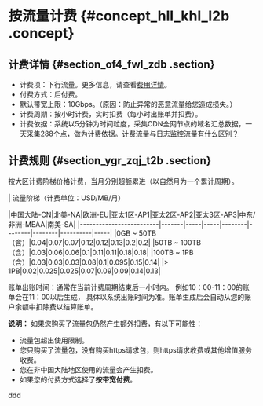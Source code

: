 # 按流量计费 {#concept_hll_khl_l2b .concept}

## 计费详情 {#section_of4_fwl_zdb .section}

-   计费项：下行流量。更多信息，请查看[费用详情](https://www.alibabacloud.com/zh/product/cdn)。
-   付费方式：后付费。
-   默认带宽上限：10Gbps。（原因：防止异常的恶意流量给您造成损失。）
-   计费周期：按小时计费，实时扣费（每小时出账单并扣费）。
-   计费依据：系统以5分钟为时间粒度，采集CDN全网节点的域名汇总数据，一天采集288个点，做为计费依据。[计费流量与日志监控流量有什么区别？](https://www.alibabacloud.com/help/zh/faq-detail/40164.htm)

## 计费规则 {#section_ygr_zqj_t2b .section}

按大区计费阶梯价格计费，当月分别超额累进（以自然月为一个累计周期）。

| 流量阶梯（计费单位：USD/MB/月）

 |中国大陆-CN|北美-NA|欧洲-EU|亚太1区-AP1|亚太2区-AP2|亚太3区-AP3|中东/非洲-MEAA|南美-SA|
|-------------------------|-------|-----|-----|--------|--------|--------|----------|-----|
|0GB ~ 50TB（含）|0.04|0.07|0.07|0.12|0.12|0.13|0.2|0.2|
|50TB ~ 100TB（含）|0.03|0.06|0.06|0.1|0.11|0.11|0.18|0.18|
|100TB ~ 1PB（含）|0.03|0.03|0.03|0.08|0.1|0.095|0.15|0.14|
|\> 1PB|0.02|0.025|0.025|0.07|0.09|0.09|0.14|0.13|

账单出账时间：通常在当前计费周期结束后一小时内。 例如10：00-11：00的账单会在11：00以后生成， 具体以系统出账时间为准。账单生成后会自动从您的账户余额中扣除费以结算账单。

**说明：** 如果您购买了流量包仍然产生额外扣费，有以下可能性：

-   流量包超出使用限制。
-   您只购买了流量包，没有购买https请求包，则https请求收费或其他增值服务收费。
-   您在非中国大陆地区使用的流量会产生扣费。
-   如果您的付费方式选择了**按带宽付费**。

ddd
